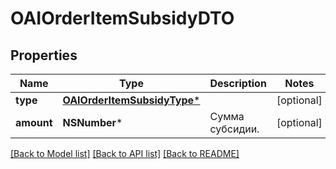 # OAIOrderItemSubsidyDTO

## Properties
Name | Type | Description | Notes
------------ | ------------- | ------------- | -------------
**type** | [**OAIOrderItemSubsidyType***](OAIOrderItemSubsidyType.md) |  | [optional] 
**amount** | **NSNumber*** | Сумма субсидии. | [optional] 

[[Back to Model list]](../README.md#documentation-for-models) [[Back to API list]](../README.md#documentation-for-api-endpoints) [[Back to README]](../README.md)



